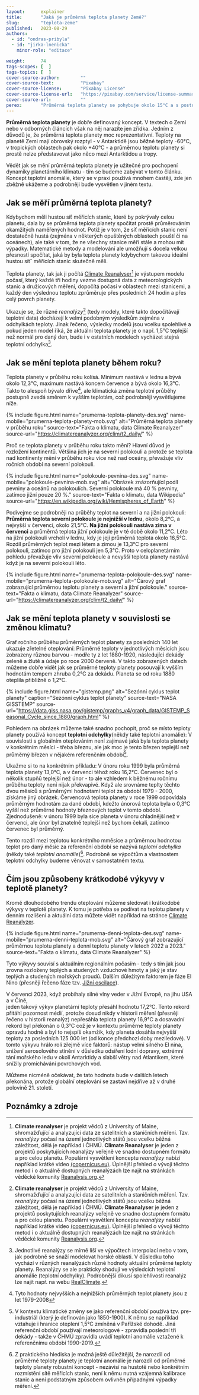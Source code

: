 ```yaml
---
layout:      explainer
title:       "Jaká je průměrná teplota planety Země?"
slug:        "teplota-zeme"
published:   2023-08-29
authors:
  - id: "ondras-pribyla"
  - id: "jirka-lnenicka"
    minor-role: "editace"

weight:      74
tags-scopes: [  ]
tags-topics: [  ]
cover-source-author:        ""
cover-source-text:          "Pixabay"
cover-source-license:       "Pixabay License"
cover-source-license-url:   "https://pixabay.com/service/license-summary/"
cover-source-url:           ""
perex:       "Průměrná teplota planety se pohybuje okolo 15°C a s postupující klimatickou změnou pomalu roste tempem zhruba 0,2°C za dekádu. Otázka průměrné teploty planety je ale trochu komplikovanější - záleží totiž například na ročních obdobích - a vyplatí se podívat na ni podrobněji."
---
```


**Průměrná teplota planety** je dobře definovaný koncept. V textech o Zemi nebo v odborných článcích však na něj narazíte jen zřídka. Jedním z důvodů je, že průměrná teplota planety moc reprezentativní. Teploty na planetě Zemi mají obrovský rozptyl - v Antarktidě jsou běžné teploty -60°C, v tropických oblastech pak okolo +40°C  - a průměrnou teplotu planety si prostě nelze představovat jako něco mezi Antarktidou a tropy.

Vědět jak se mění průměrná teplota planety je užitečné pro pochopení dynamiky planetárního klimatu - tím se budeme zabývat v tomto článku. Koncept teplotní anomálie, který se v praxi používá mnohem častěji, zde jen zběžně ukážeme a podrobněji bude vysvětlen v jiném textu.  

## Jak se měří průměrná teplota planety?

Kdybychom měli hustou síť měřicích stanic, které by pokrývaly celou planetu, dala by se průměrná teplota planety spočítat prostě průměrováním okamžitých naměřených hodnot. Potíž je v tom, že síť měřicích stanic není dostatečně hustá (zejména v některých opuštěných oblastech pouští či na oceánech), ale také v tom, že ne všechny stanice měří stále a mohou mít výpadky. Matematické metody a modelování ale umožňují s docela velkou přesností spočítat, jaká by byla teplota planety kdybychom takovou ideální hustou sítˇ měřicích stanic skutečně měli.

Teplota planety, tak jak ji počítá [Climate Reanalyser](https://climatereanalyzer.org/clim/t2_daily/)[^climatereanalyser] je výstupem modelu počasí, který každé tři hodiny vezme dostupná data z meteorologických stanic a družicových měření, dopočítá počasí v oblastech mezi stanicemi, a každý den výslednou teplotu zprůměruje přes posledních 24 hodin a přes celý povrch planety.

Ukazuje se, že různé *reanalýzy*[^climatereanalyser] (tedy modely, které takto dopočítávají teplotní data) docházejí k velmi podobným výsledkům zejména v odchylkách teploty. Jinak řečeno, výsledky modelů jsou vcelku spolehlivé a pokud jeden model říká, že aktuální teplota planety je o např. 1,5°C teplejší než normál pro daný den, bude i v ostatních modelech vycházet stejná teplotní odchylka[^reanalyse_differences]. 


## Jak se mění teplota planety během roku?

Teplota planety v průběhu roku kolísá. Minimum nastává v lednu a bývá okolo 12,3°C, maximum nastává koncem července a bývá okolo 16,3°C. Takto to alespoň bývalo dříve[^ref_max], ale klimatická změna teplotní průběhy postupně zvedá směrem k vyšším teplotám, což podrobněji vysvětlujeme níže. 

{% include figure.html
    name="prumerna-teplota-planety-des.svg"
    name-mobile="prumerna-teplota-planety-mob.svg"
    alt="Průměrná teplota planety v průběhu roku"
    source-text="Fakta o klimatu, data Climate Reanalyzer"
    source-url="https://climatereanalyzer.org/clim/t2_daily/"
%}

Proč se teplota planety v průběhu roku takto mění? Hlavní důvod je rozložení kontinentů. Většina jich je na severní polokouli a protože se teplota nad kontinenty mění v průběhu roku více než nad oceány, převažuje vliv ročních období na severní polokouli.

{% include figure.html
    name="polokoule-pevnina-des.svg"
    name-mobile="polokoule-pevnina-mob.svg"
    alt="Obrázek znázorňující podíl pevniny a oceánů na polokoulích. Severní polokoule má 40 % pevniny, zatímco jižní pouze 20 %."
    source-text="Fakta o klimatu, data Wikipedia"
    source-url="https://en.wikipedia.org/wiki/Hemispheres_of_Earth"
%}

 Podívejme se podrobněji na průběhy teplot na severní a na jižní polokouli: **Průměrná teplota severní polokoule je nejnižší v lednu**, okolo 8,2°C,  a nejvyšší v červenci, okolo 21,5°C. **Na jižní polokouli nastáva zima v červenci** a průměrná teplota jižní polokoule je v té době okolo 11,2°C. Léto na jižní polokouli vrcholí v lednu, kdy je její průměrná teplota okolo 16,5°C. Rozdíl průměrných teplot  mezi létem a zimou je 13,3°C pro severní polokouli, zatímco pro jižní polokouli jen 5,3°C. Proto v celoplanetárním pohledu převažuje vliv severní polokoule a nevyšší teplota planety nastává když je na severní polokouli léto.  

{% include figure.html
    name="prumerna-teplota-polokoule-des.svg"
    name-mobile="prumerna-teplota-polokoule-mob.svg"
    alt="Čárový graf zobrazující průměrnou teplotu planety a severní a jižní polokoule."
    source-text="Fakta o klimatu, data Climate Reanalyzer"
    source-url="https://climatereanalyzer.org/clim/t2_daily/"
%}

## Jak se mění teplota planety v souvislosti se změnou klimatu?

Graf ročního průběhu průměrných teplot planety za posledních 140 let ukazuje zřetelné oteplování: Průměrné teploty v jednotlivých měsících jsou zobrazeny různou barvou - modře ty z let 1880-1920, následující dekády zeleně a žlutě a údaje po roce 2000 červeně. V takto zobrazených datech můžeme dobře vidět jak se průměrné teploty planety posouvají k vyšším hodnotám tempem zhruba 0,2°C za dekádu.  Planeta se od roku 1880 oteplila přibližně o 1,2°C.

{% include figure.html
    name="gistemp.png"
    alt="Sezónní cyklus teplot planety"
    caption="Sezónní cyklus teplot planety"
    source-text="NASA GISSTEMP"
    source-url="https://data.giss.nasa.gov/gistemp/graphs_v4/graph_data/GISTEMP_Seasonal_Cycle_since_1880/graph.html"
%}

Pohledem na obrázek můžeme také snadno pochopit, proč se místo teploty planety používá koncept **teplotní odchylky**(někdy také teplotní anomálie): V souvislosti s globálním oteplováním není zajímavé jaká byla teplota planety v konkrétním měsíci - třeba březnu, ale jak moc je tento březen teplejší než průměrný březen v nějakém referenčním období[^referencni_obdobi]. 

Ukažme si to na konkrétním příkladu: V únoru roku 1999 byla průměrná teplota planety 13,0°C, a v červenci téhož roku 16,2°C. Červenec byl o několik stupňů teplejší než únor - to ale vzhledem k běžnému ročnímu průběhu teploty není nijak překvapivé.  Když ale srovnáme teplty těchto dvou měsíců s průměrnými hodnotami teplot za období 1979 - 2000, získáme jiný obrázek.  Červencová teplota planety v roce 1999 odpovídala průměrným hodnotám za dané období, kdežto únorová teplota byla o 0,3°C vyšší než průměrné hodnoty březnových teplot v tomto období. Zjednodušeně: v únoru 1999 byla sice planeta v únoru chladnější než v červenci, ale únor byl znatelně teplejší než bychom čekali, zatímco červenec byl průměrný.  

Tento rozdíl mezi teplotou konkrétního mměsíce a průměrnou hodnotou teplot pro daný měsíc za referenční období se nazývá *teplotní odchylka* (někdy také *teplotní anomálie*)[^T_anomaly]. Podrobně se výpočtům a vlastnostem teplotní odchylky budeme věnovat v samostatném textu. 

## Čím jsou způsobeny krátkodobé výkyvy v teplotě planety?

Kromě dlouhodobého trendu oteplování můžeme sledovat i krátkodobé výkyvy v teplotě planety. K tomu je potřeba se podívat na teplotu planety v denním rozlišení a aktuální data můžete vidět například na stránce [Climate Reanalyzer](https://climatereanalyzer.org/clim/t2_daily/).

{% include figure.html
    name="prumerna-denni-teplota-des.svg"
    name-mobile="prumerna-denni-teplota-mob.svg"
    alt="Čárový graf zobrazující průměrnou teplotu planety a denní teplotu planety v letech 2022 a 2023."
    source-text="Fakta o klimatu, data Climate Reanalyzer"
%}

Tyto výkyvy souvisí s aktuálním regionálním počasím - tedy s tím jak jsou zrovna rozloženy teplých a studených vzduchové hmoty a jaký je stav teplých a studených mořských proudů. Dalším důležitým faktorem je  fáze El Nino (přesněji řečeno fáze tzv. [Jižní oscilace](https://cs.wikipedia.org/wiki/El_Ni%C3%B1o)).

V červenci 2023, když probíhaly silné vlny veder v Jižní Evropě, na jihu USA a v Číně,    
jeden takový výkyv planetární teploty přesáhl hodnotu 17,2°C. Tento rekord přitáhl pozornost médií, protože dosud nikdy v historii měření (přesněji řečeno v historii reanalýz) nepřesáhla teplota planety 16,9°C a dosavadní rekord byl překonán o 0,3°C což je v kontextu průměrné teploty planety opravdu hodně a byl to nejspíš okamžik, kdy planeta dosáhla nejvyšší teploty za posledních 125 000 let (od konce předchozí doby meziledové). V tomto výkyvu hrálo roli zřejmě více faktorů: nástup velmi silného El nina, snížení aerosolového stínění v důsledku odsíření lodní dopravy, extrémní tání mořského ledu v okolí Antarktidy a slabší větry nad Atlantikem, které snížily promíchávání povrchových vod.   

Můžeme nicméně očekávat, že tato hodnota bude v dalších letech překonána, protože globální oteplování se zastaví nejdříve až v druhé polovině 21. století.



## Poznámky a zdroje


[^referencni_obdobi]: V kontextu klimatické změny se jako referenční období používá tzv. pre-industriál (který je definován jako 1850-1900). K němu se například vztahuje i hranice oteplení 1,5°C zmíněná v Pařížské dohodě. Jiná referenční období používají meteorologové - zpravidla poslední tři dekády - takže v ČHMÚ zpravidla uvádí teplotní anomálie vztažené k referenčnímu období 1990-2019.

[^T_anomaly]: Z praktického hlediska je možná ještě důležitější, že narozdíl od průměrné teploty planety je teplotní anomálie je narozdíl od průměrné teploty planety robustní koncept - nezávisí na hustotě nebo konkrétním rozmístění sítě měřicích stanic, není k němu nutná vzájemná kalibrace stanic a není podstatným způsobem ovlivněn případnými výpadky měření. 

[^ref_max]: Tyto hodnoty nejvyšších a nejnižších průměrných teplot planety jsou z let  1979-2008

[^climatereanalyser]: **Climate reanalyser** je projekt vědců z University of Maine, shromažďující a analyzující data ze satelitních a staničních měření. Tzv. *reanalýzy* počasí na území jednotlivých států jsou vcelku běžná záležitost, dělá je například i ČHMÚ. **Climate Reanalyser** je jeden z projektů poskytujících reanalýzy veřejně ve snadno dostupném formátu a pro celou planetu. 
Populární vysvětlení konceptu *reanalýzy* nabízí například krátké video [(copernicus.eu)](https://climate.copernicus.eu/providing-consistent-picture-changes-climate-and-air-quality). Úplnější přehled o vývoji těchto metod i o aktuálně dostupných reanalýzách lze najít na stránkách věděcké komunity [Reanalysis.org](https://reanalyses.org/). 

[^reanalyse_differences]: Jednotlivé reanalýzy se mírně liší ve výpočtech interpolací nebo v tom, jak podrobně se snaží modelovat horské oblasti. V důsledku toho vychází v různých reanalýzách různé hodnoty aktuální průměrné teploty planety. Reanalýzy se ale prakticky shodují ve výsledcích teplotní anomálie (teplotní odchylky). Podrobnější dikusi spolehlivosti reanalýz lze najít např. na webu [RealClimate](https://www.realclimate.org/index.php/archives/2017/08/observations-reanalyses-and-the-elusive-absolute-global-mean-temperature/). 

